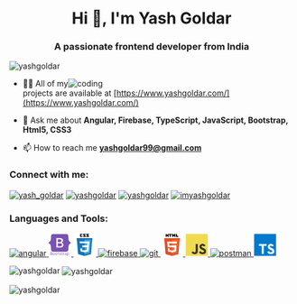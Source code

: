 <h1 align="center">Hi 👋, I'm Yash Goldar</h1>
<h3 align="center">A passionate frontend developer from India</h3>


<p align="left"> <img src="https://komarev.com/ghpvc/?username=yashgoldar&label=Profile%20views&color=0e75b6&style=flat" alt="yashgoldar" /> </p>

<!-- <p align="left"> <a href="https://github.com/ryo-ma/github-profile-trophy"><img src="https://github-profile-trophy.vercel.app/?username=yashgoldar" alt="yashgoldar" /></a> </p> -->

<img align="right" src="https://miro.medium.com/max/1360/0*7Q3yvSIv_t0ioJ-Z.gif" alt="coding" width="400">

- 👨‍💻 All of my projects are available at [https://www.yashgoldar.com/](https://www.yashgoldar.com/)

- 💬 Ask me about **Angular, Firebase, TypeScript, JavaScript, Bootstrap, Html5, CSS3**

- 📫 How to reach me **yashgoldar99@gmail.com**



<h3 align="left">Connect with me:</h3>
<p align="left">
<a href="https://twitter.com/yash_goldar" target="blank"><img align="center" src="https://raw.githubusercontent.com/rahuldkjain/github-profile-readme-generator/master/src/images/icons/Social/twitter.svg" alt="yash_goldar" height="30" width="40" /></a>
<a href="https://linkedin.com/in/yashgoldar" target="blank"><img align="center" src="https://raw.githubusercontent.com/rahuldkjain/github-profile-readme-generator/master/src/images/icons/Social/linked-in-alt.svg" alt="yashgoldar" height="30" width="40" /></a>
<a href="https://fb.com/yashgoldar" target="blank"><img align="center" src="https://raw.githubusercontent.com/rahuldkjain/github-profile-readme-generator/master/src/images/icons/Social/facebook.svg" alt="yashgoldar" height="30" width="40" /></a>
<a href="https://instagram.com/imyashgoldar" target="blank"><img align="center" src="https://raw.githubusercontent.com/rahuldkjain/github-profile-readme-generator/master/src/images/icons/Social/instagram.svg" alt="imyashgoldar" height="30" width="40" /></a>
</p>



<h3 align="left">Languages and Tools:</h3>
<p align="left"> <a href="https://angular.io" target="_blank" rel="noreferrer"> <img src="https://angular.io/assets/images/logos/angular/angular.svg" alt="angular" width="40" height="40"/> </a> <a href="https://getbootstrap.com" target="_blank" rel="noreferrer"> <img src="https://raw.githubusercontent.com/devicons/devicon/master/icons/bootstrap/bootstrap-plain-wordmark.svg" alt="bootstrap" width="40" height="40"/> </a> <a href="https://www.w3schools.com/css/" target="_blank" rel="noreferrer"> <img src="https://raw.githubusercontent.com/devicons/devicon/master/icons/css3/css3-original-wordmark.svg" alt="css3" width="40" height="40"/> </a> <a href="https://firebase.google.com/" target="_blank" rel="noreferrer"> <img src="https://www.vectorlogo.zone/logos/firebase/firebase-icon.svg" alt="firebase" width="40" height="40"/> </a> <a href="https://git-scm.com/" target="_blank" rel="noreferrer"> <img src="https://www.vectorlogo.zone/logos/git-scm/git-scm-icon.svg" alt="git" width="40" height="40"/> </a> <a href="https://www.w3.org/html/" target="_blank" rel="noreferrer"> <img src="https://raw.githubusercontent.com/devicons/devicon/master/icons/html5/html5-original-wordmark.svg" alt="html5" width="40" height="40"/> </a> <a href="https://developer.mozilla.org/en-US/docs/Web/JavaScript" target="_blank" rel="noreferrer"> <img src="https://raw.githubusercontent.com/devicons/devicon/master/icons/javascript/javascript-original.svg" alt="javascript" width="40" height="40"/> </a> <a href="https://postman.com" target="_blank" rel="noreferrer"> <img src="https://www.vectorlogo.zone/logos/getpostman/getpostman-icon.svg" alt="postman" width="40" height="40"/> </a> <a href="https://www.typescriptlang.org/" target="_blank" rel="noreferrer"> <img src="https://raw.githubusercontent.com/devicons/devicon/master/icons/typescript/typescript-original.svg" alt="typescript" width="40" height="40"/> </a> </p>


<p><img align="left" src="https://github-readme-stats.vercel.app/api/top-langs?username=yashgoldar&show_icons=true&locale=en&layout=compact" alt="yashgoldar" /></p>

<p>&nbsp;<img align="center" src="https://github-readme-stats.vercel.app/api?username=yashgoldar&show_icons=true&locale=en" alt="yashgoldar" /></p>

<p><img align="center" src="https://github-readme-streak-stats.herokuapp.com/?user=yashgoldar&" alt="yashgoldar" /></p>
